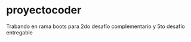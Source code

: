 # proyectocoder  
Trabando en rama boots para  2do desafío complementario  y  5to desafío entregable
